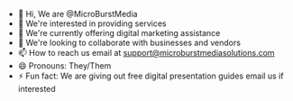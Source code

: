 - 👋 Hi, We are @MicroBurstMedia
- 👀 We're interested in providing services
- 🌱 We're currently offering digital marketing assistance
- 💞️ We're looking to collaborate with businesses and vendors
- 📫 How to reach us email at support@microburstmediasolutions.com 
- 😄 Pronouns: They/Them
- ⚡ Fun fact: We are giving out free digital presentation guides email us if interested

<!---
MicroBurstMedia/MicroBurstMedia is a ✨ special ✨ repository because its `README.md` (this file) appears on your GitHub profile.
You can click the Preview link to take a look at your changes.
--->
